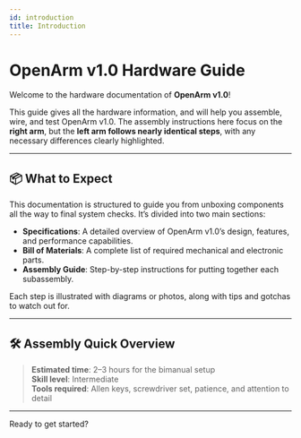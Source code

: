 ```yaml
---
id: introduction
title: Introduction
---
```


# OpenArm v1.0 Hardware Guide

Welcome to the hardware documentation of **OpenArm v1.0**!

This guide gives all the hardware information, and   will help you assemble, wire, and test OpenArm v1.0. The assembly instructions here focus on the **right arm**, but the **left arm follows nearly identical steps**, with any necessary differences clearly highlighted.

---

## 📦 What to Expect

This documentation is structured to guide you from unboxing components all the way to final system checks. It’s divided into two main sections:

- **Specifications**: A detailed overview of OpenArm v1.0’s design, features, and performance capabilities.
- **Bill of Materials**: A complete list of required mechanical and electronic parts.
- **Assembly Guide**: Step-by-step instructions for putting together each subassembly.

Each step is illustrated with diagrams or photos, along with tips and gotchas to watch out for.

---

## 🛠️ Assembly Quick Overview

> **Estimated time**: 2–3 hours for the bimanual setup   
> **Skill level**: Intermediate  
> **Tools required**: Allen keys, screwdriver set, patience, and attention to detail

---

Ready to get started?